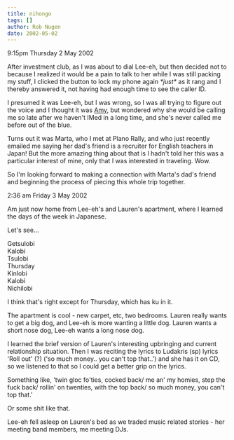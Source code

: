 ```yaml
---
title: nihongo
tags: []
author: Rob Nugen
date: 2002-05-02
---
```


<p class=date>9:15pm Thursday 2 May 2002</p>

<p>After investment club, as I was about to dial Lee-eh, but then
decided not to because I realized it would be a pain to talk to her
while I was still packing my stuff, I clicked the button to lock my
phone again <em>*just*</em> as it rang and I thereby answered it, not
having had enough time to see the caller ID.</p>

<p>I presumed it was Lee-eh, but I was wrong, so I was all trying to
figure out the voice and I thought it was <a
href='http://www.amymultimedia.com'>Amy</a>, but wondered why she
would be calling me so late after we haven't IMed in a long time, and
she's never called me before out of the blue.</p>

<p>Turns out it was Marta, who I met at Plano Rally, and who just
recently emailed me saying her dad's friend is a recruiter for English
teachers in Japan!  But the more amazing thing about that is I hadn't
told her this was a particular interest of mine, only that I was
interested in traveling.  Wow.</p>

<p>So I'm looking forward to making a connection with Marta's dad's
friend and beginning the process of piecing this whole trip
together.</p>

<p class=date>2:36 am Friday 3 May 2002</p>

<p>Am just now home from Lee-eh's and Lauren's apartment, where I learned
the days of the week in Japanese.</p>

<p>Let's see...</p>

<p>Getsulobi
<br>Kalobi
<br>Tsulobi
<br>Thursday
<br>Kinlobi
<br>Kalobi
<br>Nichilobi</p>

<p>I think that's right except for Thursday, which has ku in it.</p>

<p>The apartment is cool - new carpet, etc, two bedrooms.  Lauren really
wants to get a big dog, and Lee-eh is more wanting a little dog.  Lauren
wants a short nose dog, Lee-eh wants a long nose dog.</p>

<p>I learned the brief version of Lauren's interesting upbringing and
current relationship situation.  Then I was reciting the lyrics to Ludakris
(sp) lyrics 'Roll out' (?) ('so much money.. you can't top that..') and she
has it on CD, so we listened to that so I could get a better grip on the
lyrics.</p>

<p>Something like, 'twin gloc fo'ties, cocked back/ me an' my homies, step
the fuck back/ rollin' on twenties, with the top back/ so much money, you
can't top that.'</p>

<p>Or some shit like that.</p>

<p>Lee-eh fell asleep on Lauren's bed as we traded music related stories -
her meeting band members, me meeting DJs.</p>
